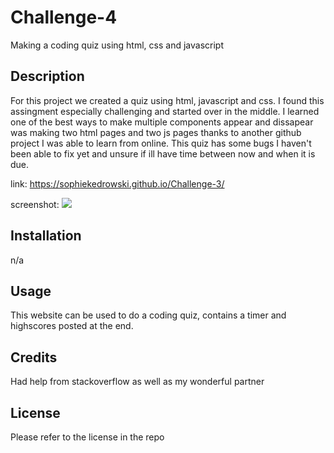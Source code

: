 # Challenge-4
Making a coding quiz using html, css and javascript

## Description
For this project we created a quiz using html, javascript and css. I found this assingment especially challenging and started over in the middle. I learned one of the best ways to make multiple components appear and dissapear was making two html pages and two js pages thanks to another github project I was able to learn from online. This quiz has some bugs I haven't been able to fix yet and unsure if ill have time between now and when it is due.

link:
https://sophiekedrowski.github.io/Challenge-3/


screenshot:
<img src="images/Screen Shot 2022-09-19 at 5.48.12 PM.png">


## Installation
n/a

## Usage
This website can be used to do a coding quiz, contains a timer and highscores posted at the end.

## Credits
Had help from stackoverflow as well as my wonderful partner

## License
Please refer to the license in the repo
